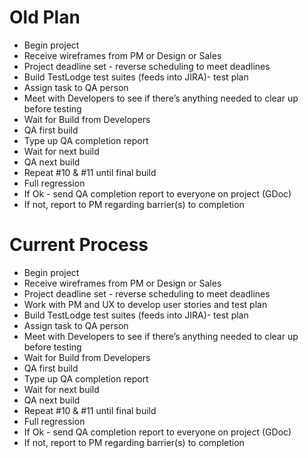 <H1> Old Plan </H1>

<UL>
<LI>Begin project</LI>
<LI>Receive wireframes from PM or Design or Sales</LI>
<LI>Project deadline set - reverse scheduling to meet deadlines</LI>
<LI>Build TestLodge test suites (feeds into JIRA)- test plan</LI>
<LI>Assign task to QA person</LI>
<LI>Meet with Developers to see if there’s anything needed to clear up before testing</LI>
<LI>Wait for Build from Developers</LI>
<LI>QA first build</LI>
<LI>Type up QA completion report</LI>
<LI>Wait for next build</LI>
<LI>QA next build</LI>
<LI>Repeat #10 & #11 until final build</LI>
<LI>Full regression</LI>
<LI>If Ok - send QA completion report to everyone on project (GDoc)</LI>
<LI>If not, report to PM regarding barrier(s) to completion</LI>
</UL>
<H1>Current Process</H1>
<UL>
<LI>Begin project</LI>
<LI>Receive wireframes from PM or Design or Sales</LI>
<LI>Project deadline set - reverse scheduling to meet deadlines</LI>
<LI>Work with PM and UX to develop user stories and test plan</LI>
<LI>Build TestLodge test suites (feeds into JIRA)- test plan</LI>
<LI>Assign task to QA person</LI>
<LI>Meet with Developers to see if there’s anything needed to clear up before testing</LI>
<LI>Wait for Build from Developers</LI>
<LI>QA first build</LI>
<LI>Type up QA completion report</LI>
<LI>Wait for next build</LI>
<LI>QA next build</LI>
<LI>Repeat #10 & #11 until final build</LI>
<LI>Full regression </LI>
<LI>If Ok - send QA completion report to everyone on project (GDoc)</LI>
<LI>If not, report to PM regarding barrier(s) to completion</LI>
</UL>



